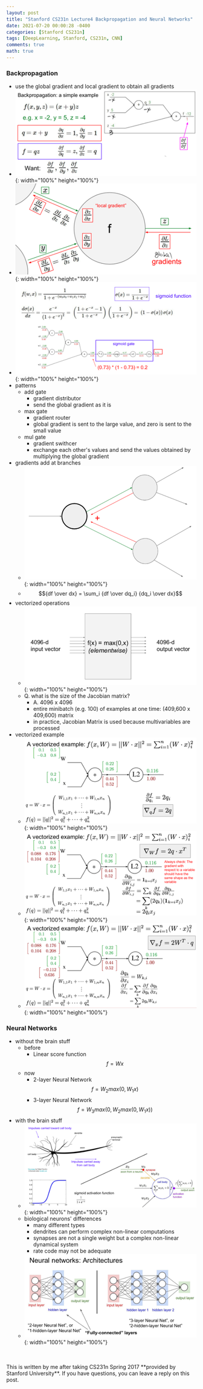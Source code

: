 ```yaml
---
layout: post
title: "Stanford CS231n Lecture4 Backpropagation and Neural Networks"
date: 2021-07-20 00:00:28 -0400
categories: [Stanford CS231n]
tags: [DeepLearning, Stanford, CS231n, CNN]
comments: true
math: true
---
```


### Backpropagation
- use the global gradient and local gradient to obtain all gradients
- ![1](/images/cs231n/lec4/1.png){: width="100%" height="100%"}
- ![2](/images/cs231n/lec4/2.png){: width="100%" height="100%"}
- ![3](/images/cs231n/lec4/3.png){: width="100%" height="100%"}
- patterns
    - add gate
        - gradient distributor
        - send the global gradient as it is
    - max gate
        - gradient router
        - global gradient is sent to the large value, and zero is sent to the small value
    - mul gate
        - gradient swithcer
        - exchange each other's values and send the values obtained by multiplying the global gradient
- gradients add at branches
    - ![4](/images/cs231n/lec4/4.png){: width="100%" height="100%"}
    - $${df \over dx} = \sum_i {df \over dq_i} {dq_i \over dx}$$
- vectorized operations
    - ![5](/images/cs231n/lec4/5.png){: width="100%" height="100%"}
    - Q. what is the size of the Jacobian matrix?
        - A. 4096 x 4096
        - entire minibatch (e.g. 100) of examples at one time: (409,600 x 409,600) matrix
        - in practice, Jacobian Matrix is used because multivariables are processed 
- vectorized example
    - ![6](/images/cs231n/lec4/6.png){: width="100%" height="100%"}
    - ![7](/images/cs231n/lec4/7.png){: width="100%" height="100%"}
    - ![8](/images/cs231n/lec4/8.png){: width="100%" height="100%"}

### Neural Networks
- without the brain stuff
    - before
        - Linear score function $$f = Wx$$
    - now
        - 2-layer Neural Network $$f = W_2 max(0, W_1x)$$
        - 3-layer Neural Network $$f = W_3 max(0, W_2 max(0, W_1x))$$
- with the brain stuff
    - ![9](/images/cs231n/lec4/9.png){: width="100%" height="100%"}
    - biological neurons' differences
        - many different types
        - dendrites can perform complex non-linear computations
        - synapses are not a single weight but a complex non-linear dynamical system
        - rate code may not be adequate
    - ![10](/images/cs231n/lec4/10.png){: width="100%" height="100%"}

<br/>
<br/>
This is written by me after taking CS231n Spring 2017 **provided by Stanford University**.
If you have questions, you can leave a reply on this post.